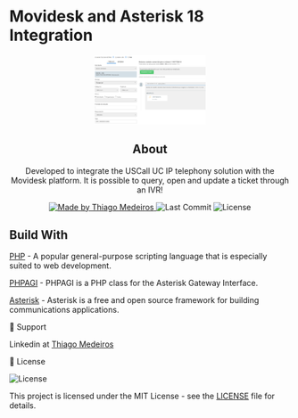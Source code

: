 # Movidesk and Asterisk 18 Integration

<p align="center">
  <img src="https://github.com/thiagomedeiros11/movidesk/blob/main/tickets.png?raw=true" width="200" />
</p>

<h2 align="center">
  About
</h2>

<p align="center">Developed to integrate the USCall UC IP telephony solution with the Movidesk platform. It is possible to query, open and update a ticket through an IVR!</p>

<p align="center">
  <a href="https://github.com/thiagomedeiros11">
    <img alt="Made by Thiago Medeiros" src="https://img.shields.io/badge/made%20by-Thiago%20Medeiros-success">
  </a>

  <img alt="Last Commit" src="https://img.shields.io/github/last-commit/thiagomedeiros11/movidesk">

  <img alt="License" src="https://img.shields.io/badge/license-MIT-%2304D361">
</p>


## Build With

[PHP](https://www.php.net/) - A popular general-purpose scripting language that is especially suited to web development.

[PHPAGI](https://phpagi.sourceforge.net/) - PHPAGI is a PHP class for the Asterisk Gateway Interface. 

[Asterisk](https://www.asterisk.org/) - Asterisk is a free and open source framework for building communications applications.


📌 Support

Linkedin at [Thiago Medeiros](https://www.linkedin.com/in/thiagomedeiros11/)


📝 License

<img alt="License" src="https://img.shields.io/badge/license-MIT-%2304D361">

This project is licensed under the MIT License - see the [LICENSE](LICENSE) file for details.


